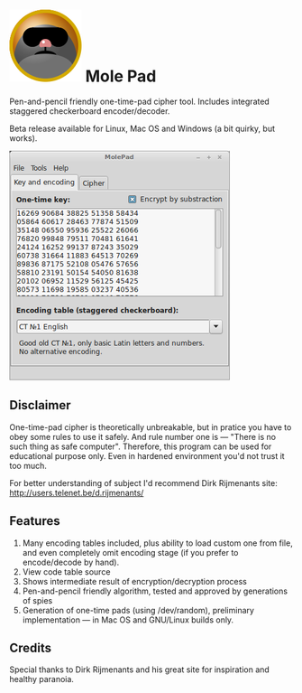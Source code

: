 ![Screenshot](icon/mole128.png)
Mole Pad
========

Pen-and-pencil friendly one-time-pad cipher tool. Includes integrated staggered checkerboard encoder/decoder. 

Beta release available for Linux, Mac OS and Windows (a bit quirky, but works).

![Screenshot](media/molepad_alpha_screen.png)

Disclaimer
----------

One-time-pad cipher is theoretically unbreakable, but in pratice you have to obey some rules to use it safely. And rule number one is — "There is no such thing as safe computer". Therefore, this program can be used for educational purpose only. Even in hardened environment you'd not trust it too much. 

For better understanding of subject I'd recommend Dirk Rijmenants site: http://users.telenet.be/d.rijmenants/

Features
--------

1. Many encoding tables included, plus ability to load custom one from file, and even completely omit encoding stage (if you prefer to encode/decode by hand).
1. View code table source 
2. Shows intermediate result of encryption/decryption process
3. Pen-and-pencil friendly algorithm, tested and approved by generations of spies
4. Generation of one-time pads (using /dev/random), preliminary implementation — in Mac OS and GNU/Linux builds only.

Credits
-------

Special thanks to Dirk Rijmenants and his great site for inspiration and healthy paranoia.


